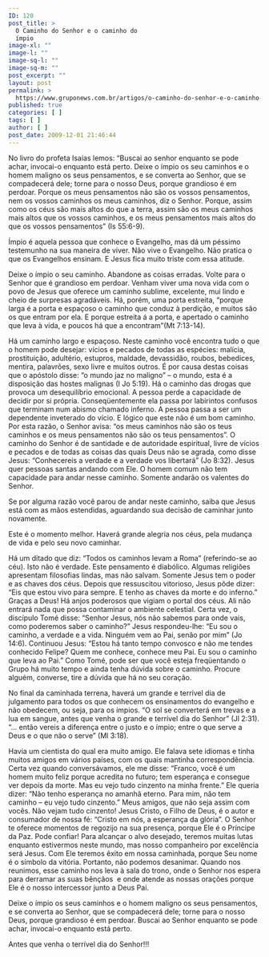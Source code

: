 ```yaml
---
ID: 120
post_title: >
  O Caminho do Senhor e o caminho do
  ímpio
image-xl: ""
image-l: ""
image-sq-l: ""
image-sq-m: ""
post_excerpt: ""
layout: post
permalink: >
  https://www.gruponews.com.br/artigos/o-caminho-do-senhor-e-o-caminho-do-impio
published: true
categories: [ ]
tags: [ ]
author: [ ]
post_date: 2009-12-01 21:46:44
---
```

No livro do profeta Isaías lemos: “Buscai ao senhor enquanto se pode achar, invocai-o enquanto está perto. Deixe o ímpio os seu caminhos e o homem maligno os seus pensamentos, e se converta ao Senhor, que se compadecerá dele; torne para o nosso Deus, porque grandioso é em perdoar. Porque os meus pensamentos não são os vossos pensamentos, nem os vossos caminhos os meus caminhos, diz o Senhor. Porque, assim como os céus são mais altos do que a terra, assim são os meus caminhos mais altos que os vossos caminhos, e os meus pensamentos mais altos do que os vossos pensamentos” (Is 55:6-9).

Ímpio é aquela pessoa que conhece o Evangelho, mas dá um péssimo testemunho na sua maneira de viver. Não vive o Evangelho. Não pratica o que os Evangelhos ensinam. E Jesus fica muito triste com essa atitude.

Deixe o ímpio o seu caminho. Abandone as coisas erradas. Volte para o Senhor que é grandioso em perdoar. Venham viver uma nova vida com o povo de Jesus que oferece um caminho sublime, excelente, mui lindo e cheio de surpresas agradáveis. Há, porém, uma porta estreita, “porque larga é a porta e espaçoso o caminho que conduz à perdição, e muitos são os que entram por ela. E porque estreita á a porta, e apertado o caminho que leva à vida, e poucos há que a encontram”(Mt 7:13-14).

Há um caminho largo e espaçoso. Neste caminho você encontra tudo o que o homem pode desejar: vícios e pecados de todas as espécies: malícia, prostituição, adultério, estupros, maldade, devassidão, roubos, bebedices, mentira, palavrões, sexo livre e muitos outros. É por causa destas coisas que o apóstolo disse: “o mundo jaz no maligno” – o mundo, esta é a disposição das hostes malignas (I Jo 5:19). Há o caminho das drogas que provoca um desequilíbrio emocional. A pessoa perde a capacidade de decidir por si própria. Conseqüentemente ela passa por labirintos confusos que terminam num abismo chamado inferno. A pessoa passa a ser um dependente inveterado do vício. E lógico que este não é um bom caminho. Por esta razão, o Senhor avisa: “os meus caminhos não são os teus caminhos e os meus pensamentos não são os teus pensamentos”. O caminho do Senhor é de santidade e de autoridade espiritual, livre de vícios e pecados e de todas as coisas das quais Deus não se agrada, como disse Jesus: “Conhecereis a verdade e a verdade vos libertará” (Jo 8:32). Jesus quer pessoas santas andando com Ele. O homem comum não tem capacidade para andar nesse caminho. Somente andarão os valentes do Senhor.

Se por alguma razão você parou de andar neste caminho, saiba que Jesus está com as mãos estendidas, aguardando sua decisão de caminhar junto novamente.

Este é o momento melhor. Haverá grande alegria nos céus, pela mudança de vida e pelo seu novo caminhar.

Há um ditado que diz: “Todos os caminhos levam a Roma” (referindo-se ao céu). Isto não é verdade. Este pensamento é diabólico. Algumas religiões apresentam filosofias lindas, mas não salvam. Somente Jesus tem o poder e as chaves dos céus. Depois que ressuscitou vitorioso, Jesus pôde dizer: “Eis que estou vivo para sempre. E tenho as chaves da morte e do inferno.” Graças a Deus! Há anjos poderosos que vigiam o portal dos céus. Ali não entrará nada que possa contaminar o ambiente celestial. Certa vez, o discípulo Tomé disse: “Senhor Jesus, nós não sabemos para onde vais, como poderemos saber o caminho?” Jesus respondeu-lhe: “Eu sou o caminho, a verdade e a vida. Ninguém vem ao Pai, senão por mim” (Jo 14:6). Continuou Jesus: “Estou há tanto tempo convosco e não me tendes conhecido Felipe? Quem me conhece, conhece meu Pai. Eu sou o caminho que leva ao Pai.” Como Tomé, pode ser que você esteja freqüentando o Grupo há muito tempo e ainda tenha dúvida sobre o caminho. Procure alguém, converse, tire a dúvida que há no seu coração.

No final da caminhada terrena, haverá um grande e terrível dia de julgamento para todos os que conhecem os ensinamentos do evangelho e não obedecem, ou seja, para os ímpios. “O sol se converterá em trevas e a lua em sangue, antes que venha o grande e terrível dia do Senhor” (Jl 2:31). “... então vereis a diferença entre o justo e o ímpio; entre o que serve a Deus e o que não o serve” (Ml 3:18).

Havia um cientista do qual era muito amigo. Ele falava sete idiomas e tinha muitos amigos em vários países, com os quais mantinha correspondência. Certa vez quando conversávamos, ele me disse: “Franco, você é um homem muito feliz porque acredita no futuro; tem esperança e consegue ver depois da morte. Mas eu vejo tudo cinzento na minha frente.” Ele queria dizer: “Não tenho esperança no amanhã eterno. Para mim, não tem caminho – eu vejo tudo cinzento.” Meus amigos, que não seja assim com vocês. Não vejam tudo cinzento! Jesus Cristo, o Filho de Deus, é o autor e consumador de nossa fé: “Cristo em nós, a esperança da glória”. O Senhor te oferece momentos de regozijo na sua presença, porque Ele é o Príncipe da Paz. Pode confiar! Para alcançar o alvo desejado, teremos muitas lutas enquanto estivermos neste mundo, mas nosso companheiro por excelência será Jesus. Com Ele teremos êxito em nossa caminhada, porque Seu nome é o símbolo da vitória. Portanto, não podemos desanimar. Quando nos reunimos, esse caminho nos leva à sala do trono, onde o Senhor nos espera para derramar as suas bênçãos  e onde atende as nossas orações porque Ele é o nosso intercessor junto a Deus Pai.

Deixe o ímpio os seus caminhos e o homem maligno os seus pensamentos, e se converta ao Senhor, que se compadecerá dele; torne para o nosso Deus, porque grandioso é em perdoar. Buscai ao Senhor enquanto se pode achar, invocai-o enquanto está perto.

Antes que venha o terrível dia do Senhor!!!